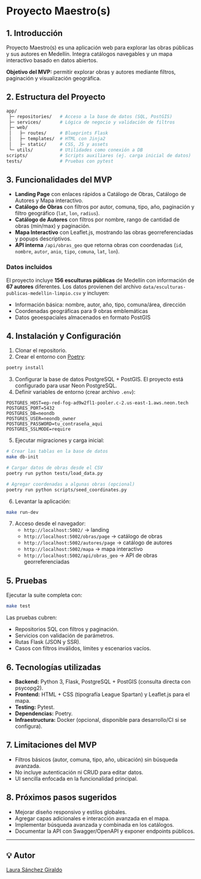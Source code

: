 # Proyecto Maestro(s)

## 1. Introducción

Proyecto Maestro(s) es una aplicación web para explorar las obras públicas y sus autores en Medellín. Integra catálogos navegables y un mapa interactivo basado en datos abiertos.

**Objetivo del MVP:** permitir explorar obras y autores mediante filtros, paginación y visualización geográfica.

## 2. Estructura del Proyecto

``` bash
app/
 ├─ repositories/   # Acceso a la base de datos (SQL, PostGIS)
 ├─ services/       # Lógica de negocio y validación de filtros
 ├─ web/
 │   ├─ routes/     # Blueprints Flask
 │   ├─ templates/  # HTML con Jinja2
 │   ├─ static/     # CSS, JS y assets
 └─ utils/          # Utilidades como conexión a DB
scripts/            # Scripts auxiliares (ej. carga inicial de datos)
tests/              # Pruebas con pytest
```

## 3. Funcionalidades del MVP

- **Landing Page** con enlaces rápidos a Catálogo de Obras, Catálogo de Autores y Mapa interactivo.
- **Catálogo de Obras** con filtros por autor, comuna, tipo, año, paginación y filtro geográfico (`lat`, `lon`, `radius`).
- **Catálogo de Autores** con filtros por nombre, rango de cantidad de obras (min/max) y paginación.
- **Mapa Interactivo** con Leaflet.js, mostrando las obras georreferenciadas y popups descriptivos.
- **API interna** `/api/obras_geo` que retorna obras con coordenadas (`id`, `nombre`, `autor`, `anio`, `tipo`, `comuna`, `lat`, `lon`).

### Datos incluidos

El proyecto incluye **156 esculturas públicas** de Medellín con información de **67 autores** diferentes. Los datos provienen del archivo `data/esculturas-publicas-medellin-limpio.csv` y incluyen:

- Información básica: nombre, autor, año, tipo, comuna/área, dirección
- Coordenadas geográficas para 9 obras emblemáticas
- Datos geoespaciales almacenados en formato PostGIS

## 4. Instalación y Configuración

1. Clonar el repositorio.
2. Crear el entorno con [Poetry](https://python-poetry.org/):

```bash
poetry install
```

3. Configurar la base de datos PostgreSQL + PostGIS. El proyecto está configurado para usar Neon PostgreSQL.
4. Definir variables de entorno (crear archivo `.env`):

```env
POSTGRES_HOST=ep-red-fog-ad9w2fl1-pooler.c-2.us-east-1.aws.neon.tech
POSTGRES_PORT=5432
POSTGRES_DB=neondb
POSTGRES_USER=neondb_owner
POSTGRES_PASSWORD=tu_contraseña_aqui
POSTGRES_SSLMODE=require
```

5. Ejecutar migraciones y carga inicial:

```bash
# Crear las tablas en la base de datos
make db-init

# Cargar datos de obras desde el CSV
poetry run python tests/load_data.py

# Agregar coordenadas a algunas obras (opcional)
poetry run python scripts/seed_coordinates.py
```

6. Levantar la aplicación:

```bash
make run-dev
```

7. Acceso desde el navegador:
   - `http://localhost:5002/` → landing
   - `http://localhost:5002/obras/page` → catálogo de obras
   - `http://localhost:5002/autores/page` → catálogo de autores
   - `http://localhost:5002/mapa` → mapa interactivo
   - `http://localhost:5002/api/obras_geo` → API de obras georreferenciadas

## 5. Pruebas

Ejecutar la suite completa con:

```bash
make test
```

Las pruebas cubren:

- Repositorios SQL con filtros y paginación.
- Servicios con validación de parámetros.
- Rutas Flask (JSON y SSR).
- Casos con filtros inválidos, límites y escenarios vacíos.

## 6. Tecnologías utilizadas

- **Backend:** Python 3, Flask, PostgreSQL + PostGIS (consulta directa con psycopg2).
- **Frontend:** HTML + CSS (tipografía League Spartan) y Leaflet.js para el mapa.
- **Testing:** Pytest.
- **Dependencias:** Poetry.
- **Infraestructura:** Docker (opcional, disponible para desarrollo/CI si se configura).

## 7. Limitaciones del MVP

- Filtros básicos (autor, comuna, tipo, año, ubicación) sin búsqueda avanzada.
- No incluye autenticación ni CRUD para editar datos.
- UI sencilla enfocada en la funcionalidad principal.

## 8. Próximos pasos sugeridos

- Mejorar diseño responsivo y estilos globales.
- Agregar capas adicionales e interacción avanzada en el mapa.
- Implementar búsqueda avanzada y combinada en los catálogos.
- Documentar la API con Swagger/OpenAPI y exponer endpoints públicos.

---

## 💡 Autor

[Laura Sánchez Giraldo](mailto:laurasanchezgiraldo@outlook.es)
